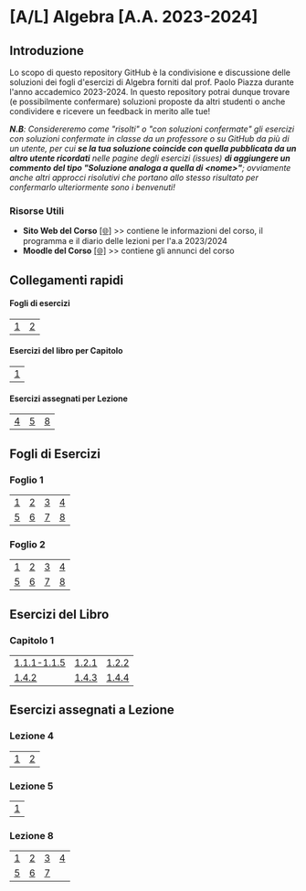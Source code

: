 # [A/L] Algebra [A.A. 2023-2024]

## Introduzione

Lo scopo di questo repository GitHub è la condivisione e discussione delle soluzioni dei fogli d'esercizi di Algebra forniti dal prof. Paolo Piazza durante l'anno accademico 2023-2024. In questo repository potrai dunque trovare (e possibilmente confermare) soluzioni proposte da altri studenti o anche condividere e ricevere un feedback in merito alle tue!

_**N.B**: Considereremo come "risolti" o "con soluzioni confermate" gli esercizi con soluzioni confermate in classe da un professore o su GitHub da più di un utente, per cui **se la tua soluzione coincide con quella pubblicata da un altro utente ricordati** nelle pagine degli esercizi (issues) **di aggiungere un commento del tipo "Soluzione analoga a quella di \<nome\>"**; ovviamente anche altri approcci risolutivi che portano allo stesso risultato per confermarlo ulteriormente sono i benvenuti!_

### Risorse Utili
- **Sito Web del Corso** [[🌐]](https://www1.mat.uniroma1.it/people/piazza/alg-info-23-24.htm) >> contiene le informazioni del corso, il programma e il diario delle lezioni per l'a.a 2023/2024
- **Moodle del Corso** [[🌐]](https://elearning.uniroma1.it/course/view.php?id=17234) >> contiene gli annunci del corso

## Collegamenti rapidi

#### Fogli di esercizi

|    |    |
|----|----|
| [1](#foglio-1) | [2](#foglio-2) |

#### Esercizi del libro per Capitolo

|    |   
|----|
| [1](#capitolo-1)|

#### Esercizi assegnati per Lezione
|    |    |    |
|----|----|----|
| [4](#lezione-4)|[5](#lezione-5) | [8](#lezione-8)|

## Fogli di Esercizi

### Foglio 1
|    |    |    |    |    
|----|----|----|----|
| [1](../../issues/01)  | [2](../../issues/02)  | [3](../../issues/03)  | [4](../../issues/04)  |
| [5](../../issues/05)  | [6](../../issues/06)  | [7](../../issues/07)  | [8](../../issues/08)  |
### Foglio 2
|    |    |    |    |    
|----|----|----|----|
| [1](../../issues/19)  | [2](../../issues/20)  | [3](../../issues/21)  | [4](../../issues/22)  |
| [5](../../issues/23)  | [6](../../issues/24)  | [7](../../issues/25)  | [8](../../issues/26)  |

## Esercizi del Libro
### Capitolo 1

|    |    |    | 
|----|----|----|
|[1.1.1-1.1.5](../../issues/09) |[1.2.1](../../issues/10) | [1.2.2](../../issues/11) |
| [1.4.2](../../issues/12) |[1.4.3](../../issues/13) |[1.4.4](../../issues/14) |

## Esercizi assegnati a Lezione
### Lezione 4
|    |    |   
|----|----|
| [1](../../issues/16) | [2](../../issues/17) | 
### Lezione 5
|    |   
|----|
| [1](../../issues/18)| 
### Lezione 8
|    |    |    |    |    
|----|----|----|----|
| [1](../../issues/27)  | [2](../../issues/28)  | [3](../../issues/29)  | [4](../../issues/30)  |
| [5](../../issues/31)  | [6](../../issues/32)  | [7](../../issues/33)  |  |
